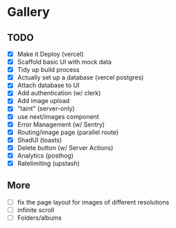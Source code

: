 # Gallery

## TODO

- [x] Make it Deploy (vercel)
- [x] Scaffold basic UI with mock data
- [x] Tidy up build process
- [x] Actually set up a database (vercel postgres)
- [x] Attach database to UI
- [x] Add authentication (w/ clerk)
- [x] Add image upload
- [x] "taint" (server-only)
- [x] use next/images component
- [x] Error Management (w/ Sentry)
- [x] Routing/image page (parallel route)
- [x] ShadUI (toasts)
- [x] Delete button (w/ Server Actions)
- [x] Analytics (posthog)
- [x] Ratelimiting (upstash)

## More

- [ ] fix the page layout for images of different resolutions
- [ ] infinite scroll
- [ ] Folders/albums
